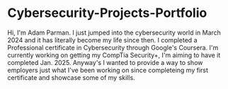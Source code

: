 # Cybersecurity-Projects-Portfolio
  Hi, I'm Adam Parman. I just jumped into the cybersecurity world in March 2024 and it has literally become my life since then. I completed a Professional certificate in Cybersecurity
  through Google's Coursera. I'm currently working on getting my CompTia Security+, I'm aiming to have it completed Jan. 2025. Anyway's I wanted to provide a way to show employers just what 
  I've been working on since completeing my first certificate and showcase some of my skills. 
